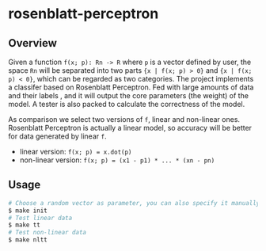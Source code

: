 # rosenblatt-perceptron

## Overview

Given a function `f(x; p): Rn -> R` where `p` is a vector defined by user, the space `Rn` will be separated into two parts `{x | f(x; p) > 0}` and `{x | f(x; p) < 0}`, which can be regarded as two categories. The project implements a classifer based on Rosenblatt Perceptron. Fed with large amounts of data and their labels , and it will output the core parameters (the weight) of the model. A tester is also packed to calculate the correctness of the model.

As comparison we select two versions of `f`, linear and non-linear ones. Rosenblatt Perceptron is actually a linear model, so accuracy will be better for data generated by linear `f`.

 + linear version: `f(x; p) = x.dot(p)`
 + non-linear version: `f(x; p) = (x1 - p1) * ... * (xn - pn)`

## Usage

```bash
# Choose a random vector as parameter, you can also specify it manually by writing it into file `param`
$ make init
# Test linear data
$ make tt
# Test non-linear data
$ make nltt
```
